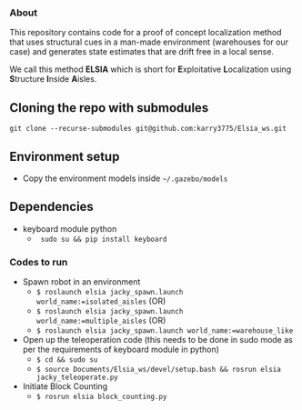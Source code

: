 ### About

This repository contains code for a proof of concept localization method
that uses structural cues in a man-made environment (warehouses for our case) and generates
state estimates that are drift free in a local sense. <br/>

We call this method
**ELSIA**  which is short for **E**xploitative **L**ocalization using **S**tructure **I**nside **A**isles.

## Cloning the repo with submodules
```git clone --recurse-submodules git@github.com:karry3775/Elsia_ws.git```

## Environment setup
- Copy the environment models inside ```~/.gazebo/models```

## Dependencies
- keyboard module python
    - ``` sudo su && pip install keyboard```

### Codes to run
- Spawn robot in an environment
    - ```$ roslaunch elsia jacky_spawn.launch world_name:=isolated_aisles``` (OR)
    - ```$ roslaunch elsia jacky_spawn.launch world_name:=multiple_aisles``` (OR)
    - ```$ roslaunch elsia jacky_spawn.launch world_name:=warehouse_like```
- Open up the teleoperation code (this needs to be done in sudo mode as per the requirements of keyboard module in python)
    - ```$ cd && sudo su ```
    - ```$ source Documents/Elsia_ws/devel/setup.bash && rosrun elsia jacky_teleoperate.py```
- Initiate Block Counting
    - ```$ rosrun elsia block_counting.py```
